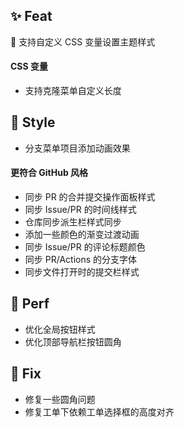 ## ✨ Feat

🎉 支持自定义 CSS 变量设置主题样式

#### CSS 变量

- 支持克隆菜单自定义长度

## 🌈 Style

- 分支菜单项目添加动画效果

#### 更符合 GitHub 风格

- 同步 PR 的合并提交操作面板样式
- 同步 Issue/PR 的时间线样式
- 仓库同步派生栏样式同步
- 添加一些颜色的渐变过渡动画
- 同步 Issue/PR 的评论标题颜色
- 同步 PR/Actions 的分支字体
- 同步文件打开时的提交栏样式

## 🎈 Perf

- 优化全局按钮样式
- 优化顶部导航栏按钮圆角

## 🐞 Fix

- 修复一些圆角问题
- 修复工单下依赖工单选择框的高度对齐
